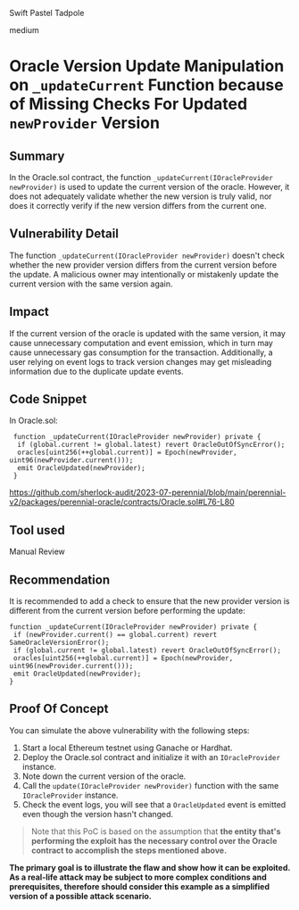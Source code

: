 Swift Pastel Tadpole

medium

# Oracle Version Update Manipulation on `_updateCurrent` Function because of Missing Checks For Updated `newProvider` Version

## Summary

In the Oracle.sol contract, the function `_updateCurrent(IOracleProvider newProvider)` is used to update the current version of the oracle. However, it does not adequately validate whether the new version is truly valid, nor does it correctly verify if the new version differs from the current one.

## Vulnerability Detail

The function `_updateCurrent(IOracleProvider newProvider)` doesn't check whether the new provider version differs from the current version before the update. A malicious owner may intentionally or mistakenly update the current version with the same version again.

## Impact

If the current version of the oracle is updated with the same version, it may cause unnecessary computation and event emission, which in turn may cause unnecessary gas consumption for the transaction. Additionally, a user relying on event logs to track version changes may get misleading information due to the duplicate update events.

## Code Snippet

In Oracle.sol:

```solidity
 function _updateCurrent(IOracleProvider newProvider) private {
  if (global.current != global.latest) revert OracleOutOfSyncError();
  oracles[uint256(++global.current)] = Epoch(newProvider, uint96(newProvider.current()));
  emit OracleUpdated(newProvider);
 }
```

https://github.com/sherlock-audit/2023-07-perennial/blob/main/perennial-v2/packages/perennial-oracle/contracts/Oracle.sol#L76-L80

## Tool used

Manual Review

## Recommendation

It is recommended to add a check to ensure that the new provider version is different from the current version before performing the update:

```solidity
function _updateCurrent(IOracleProvider newProvider) private {
 if (newProvider.current() == global.current) revert SameOracleVersionError();
 if (global.current != global.latest) revert OracleOutOfSyncError();
 oracles[uint256(++global.current)] = Epoch(newProvider, uint96(newProvider.current()));
 emit OracleUpdated(newProvider);
}
```

## Proof Of Concept

You can simulate the above vulnerability with the following steps:

1. Start a local Ethereum testnet using Ganache or Hardhat.
2. Deploy the Oracle.sol contract and initialize it with an `IOracleProvider` instance.
3. Note down the current version of the oracle.
4. Call the `update(IOracleProvider newProvider)` function with the same `IOracleProvider` instance.
5. Check the event logs, you will see that a `OracleUpdated` event is emitted even though the version hasn't changed. 

> Note that this PoC is based on the assumption that **the entity that's performing the exploit has the necessary control over the Oracle contract to accomplish the steps mentioned above.** 

**The primary goal is to illustrate the flaw and show how it can be exploited. As a real-life attack may be subject to more complex conditions and prerequisites, therefore should consider this example as a simplified version of a possible attack scenario.**